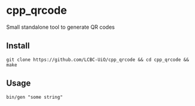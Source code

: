 # cpp_qrcode
Small standalone tool to generate QR codes

## Install

```
git clone https://github.com/LCBC-UiO/cpp_qrcode && cd cpp_qrcode && make
```

## Usage

```
bin/gen "some string"
```
